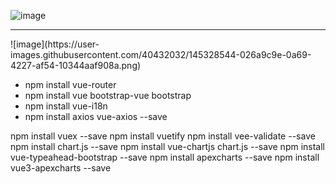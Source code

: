 

![image](https://user-images.githubusercontent.com/40432032/145327577-b3902445-404a-4b2f-966b-283a8718c5dc.png)

<hr>
![image](https://user-images.githubusercontent.com/40432032/145328544-026a9c9e-0a69-4227-af54-10344aaf908a.png)

<ul>
  <li>
    npm install vue-router
  </li>
    <li>
    npm install vue bootstrap-vue bootstrap
  </li>
    <li>
    npm install vue-i18n
  </li>
    <li>
    npm install axios vue-axios --save
  </li>
</ul>





npm install vuex --save
npm install vuetify
npm install vee-validate --save
npm install chart.js --save
npm install vue-chartjs chart.js --save
npm install vue-typeahead-bootstrap --save
npm install apexcharts --save
npm install vue3-apexcharts --save
